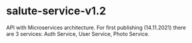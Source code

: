 # salute-service-v1.2
API with Microservices architecture. For first publishing (14.11.2021) there are 3 services: Auth Service, User Service, Photo Service.
